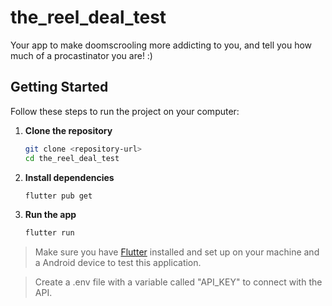 # the_reel_deal_test

Your app to make doomscrooling more addicting to you, and tell you how much of a procastinator you are! :)


## Getting Started

Follow these steps to run the project on your computer:

1. **Clone the repository**
    ```bash
    git clone <repository-url>
    cd the_reel_deal_test
    ```

2. **Install dependencies**
    ```bash
    flutter pub get
    ```

3. **Run the app**
    ```bash
    flutter run
    ```

> Make sure you have [Flutter](https://flutter.dev/docs/get-started/install) installed and set up on your machine and a Android device to test this application.

> Create a .env file with a variable called "API_KEY" to connect with the API.